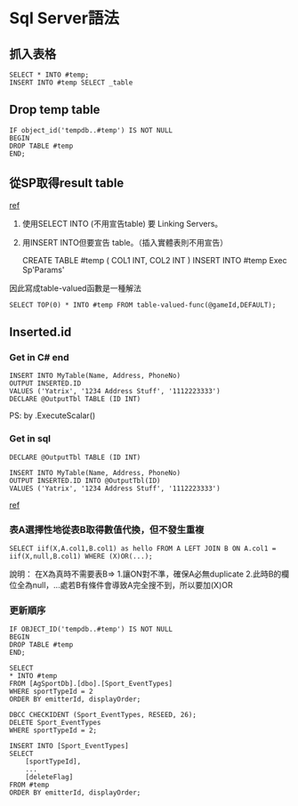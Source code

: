 # Sql Server語法

## 抓入表格

    SELECT * INTO #temp;
    INSERT INTO #temp SELECT _table

## Drop temp table

    IF object_id('tempdb..#temp') IS NOT NULL
    BEGIN
    DROP TABLE #temp
    END;

## 從SP取得result table

[ref](https://stackoverflow.com/questions/653714/insert-results-of-a-stored-procedure-into-a-temporary-table)

1. 使用SELECT INTO (不用宣告table) 要 Linking Servers。
2. 用INSERT INTO但要宣告 table。（插入實體表則不用宣告）

    CREATE TABLE #temp
    (
        COL1 INT,
        COL2 INT
    )
    INSERT INTO #temp Exec Sp'Params'

因此寫成table-valued函數是一種解法

    SELECT TOP(0) * INTO #temp FROM table-valued-func(@gameId,DEFAULT);

## Inserted.id

### Get in C# end

    INSERT INTO MyTable(Name, Address, PhoneNo)
    OUTPUT INSERTED.ID
    VALUES ('Yatrix', '1234 Address Stuff', '1112223333')
    DECLARE @OutputTbl TABLE (ID INT)

PS: by .ExecuteScalar()

### Get in sql

    DECLARE @OutputTbl TABLE (ID INT)

    INSERT INTO MyTable(Name, Address, PhoneNo)
    OUTPUT INSERTED.ID INTO @OutputTbl(ID)
    VALUES ('Yatrix', '1234 Address Stuff', '1112223333')

[ref](https://stackoverflow.com/questions/10999396/how-do-i-use-an-insert-statements-output-clause-to-get-the-identity-value/10999467#10999467)

### 表A選擇性地從表B取得數值代換，但不發生重複

    SELECT iif(X,A.col1,B.col1) as hello FROM A LEFT JOIN B ON A.col1 = iif(X,null,B.col1) WHERE (X)OR(...);

說明：
在X為真時不需要表B=>
    1.讓ON對不準，確保A必無duplicate
    2.此時B的欄位全為null，...處若B有條件會導致A完全搜不到，所以要加(X)OR

### 更新順序

    IF OBJECT_ID('tempdb..#temp') IS NOT NULL
    BEGIN
    DROP TABLE #temp
    END;

    SELECT
    * INTO #temp
    FROM [AgSportDb].[dbo].[Sport_EventTypes]
    WHERE sportTypeId = 2
    ORDER BY emitterId, displayOrder;

    DBCC CHECKIDENT (Sport_EventTypes, RESEED, 26);
    DELETE Sport_EventTypes
    WHERE sportTypeId = 2;

    INSERT INTO [Sport_EventTypes]
    SELECT
        [sportTypeId],
        ...
        [deleteFlag]
    FROM #temp
    ORDER BY emitterId, displayOrder;
